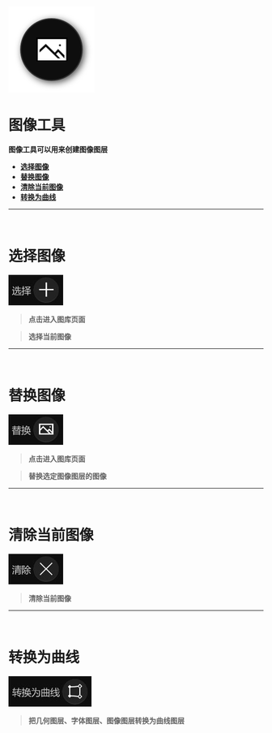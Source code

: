 ![Image](Images/Tools_ImageTool.png)
# **图像工具**
**图像工具可以用来创建图像图层**
- [**选择图像**](#选择图像)
- [**替换图像**](#替换图像)
- [**清除当前图像**](#清除当前图像)
- [**转换为曲线**](#转换为曲线)


---
<br/>

# **选择图像**
![Image](Images/Tools_ImageTool_Select.jpg)
> **点击进入图库页面**

> **选择当前图像**

---
<br/>

# **替换图像**
![Image](Images/Tools_ImageTool_Replace.jpg)
> **点击进入图库页面**

> **替换选定图像图层的图像**


---
<br/>

# **清除当前图像**
![Image](Images/Tools_ImageTool_Clear.jpg)
> **清除当前图像**


---
<br/>

# **转换为曲线**
![Image](Images/Tools_ImageTool_Convert.jpg)
> **把几何图层、字体图层、图像图层转换为曲线图层**